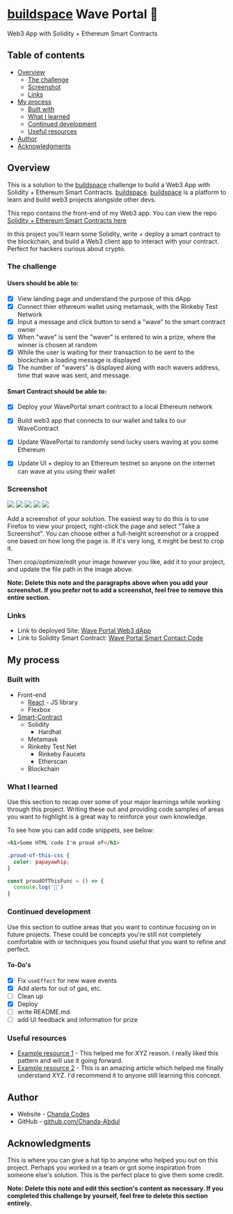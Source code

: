 # [buildspace](https://buildspace.so/) Wave Portal 👋 
Web3 App with Solidity + Ethereum Smart Contracts

## Table of contents

- [Overview](#overview)
  - [The challenge](#the-challenge)
  - [Screenshot](#screenshot)
  - [Links](#links)
- [My process](#my-process)
  - [Built with](#built-with)
  - [What I learned](#what-i-learned)
  - [Continued development](#continued-development)
  - [Useful resources](#useful-resources)
- [Author](#author)
- [Acknowledgments](#acknowledgments)

## Overview

This is a solution to the [buildspace](https://buildspace.so/) challenge to build a Web3 App with Solidity + Ethereum Smart Contracts. [buildspace](https://buildspace.so/). [buildspace](https://buildspace.so/) is a platform to learn and build web3 projects alongside other devs.

This repo contains the front-end of my Web3 app.  You can view the repo [Solidity + Ethereum Smart Contracts here](https://github.com/Chanda-Abdul/waveportal-smart-contract)

In this project you'll learn some Solidity, write + deploy a smart contract to the blockchain, and build a Web3 client app to interact with your contract. Perfect for hackers curious about crypto.

### The challenge

#### Users should be able to:

- [x] View landing page and understand the purpose of this dApp
- [x] Connect thier ethereum wallet using metamask, with the Rinkeby Test Network
- [x] Input a message and click button to send a "wave" to the smart contract owner
- [x] When "wave" is sent the "waver" is entered to win a prize, where the winner is chosen at random
- [x] While the user is waiting for their transaction to be sent to the blockchain a loading message is displayed
- [x] The number of "wavers" is displayed along with each wavers address, time that wave was sent, and message.

#### Smart Contract should be able to:

- [x] Deploy your WavePortal smart contract to a local Ethereum network
- [x] Build web3 app that connects to our wallet and talks to our WaveContract
- [x] Update WavePortal to randomly send lucky users waving at you some Ethereum
- [x] Update UI + deploy to an Ethereum testnet so anyone on the internet can wave at you using their wallet


### Screenshot

![](./screens/landing.png.jpg)
![](./screens/sendwave.png.jpg)
![](./screens/mining.png.jpg)
![](./screens/wavesent.png.jpg)
![](./screens/wavesent.png.jpg)

Add a screenshot of your solution. The easiest way to do this is to use Firefox to view your project, right-click the page and select "Take a Screenshot". You can choose either a full-height screenshot or a cropped one based on how long the page is. If it's very long, it might be best to crop it.



Then crop/optimize/edit your image however you like, add it to your project, and update the file path in the image above.

**Note: Delete this note and the paragraphs above when you add your screenshot. If you prefer not to add a screenshot, feel free to remove this entire section.**

### Links

- Link to deployed Site: [Wave Portal Web3 dApp](https://gifted-aryabhata-929956.netlify.app/)
- Link to Solidity Smart Contract: [Wave Portal Smart Contact Code](https://github.com/Chanda-Abdul/waveportal-smart-contract)

## My process

### Built with

- Front-end
    - [React](https://reactjs.org/) - JS library
    - Flexbox
- [Smart-Contract](https://github.com/Chanda-Abdul/waveportal-smart-contract)
    - Solidity
        - Hardhat
    - Metamask
    - Rinkeby Test Net
        - Rinkeby Faucets
        - Etherscan
    - Blockchain

### What I learned

Use this section to recap over some of your major learnings while working through this project. Writing these out and providing code samples of areas you want to highlight is a great way to reinforce your own knowledge.

To see how you can add code snippets, see below:

```html
<h1>Some HTML code I'm proud of</h1>
```
```css
.proud-of-this-css {
  color: papayawhip;
}
```
```js
const proudOfThisFunc = () => {
  console.log('🎉')
}
```



### Continued development

Use this section to outline areas that you want to continue focusing on in future projects. These could be concepts you're still not completely comfortable with or techniques you found useful that you want to refine and perfect.

#### To-Do's

- [x] Fix `useEffect` for new wave events
- [x] Add alerts for out of gas, etc.
- [ ] Clean up
- [x] Deploy
- [ ] write README.md
- [ ] add UI feedback and information for prize

### Useful resources

- [Example resource 1](https://www.example.com) - This helped me for XYZ reason. I really liked this pattern and will use it going forward.
- [Example resource 2](https://www.example.com) - This is an amazing article which helped me finally understand XYZ. I'd recommend it to anyone still learning this concept.


## Author

- Website - [Chanda Codes](https://chandacodes.com/)
- GitHub - [github.com/Chanda-Abdul](https://github.com/Chanda-Abdul)

## Acknowledgments

This is where you can give a hat tip to anyone who helped you out on this project. Perhaps you worked in a team or got some inspiration from someone else's solution. This is the perfect place to give them some credit.

**Note: Delete this note and edit this section's content as necessary. If you completed this challenge by yourself, feel free to delete this section entirely.**







